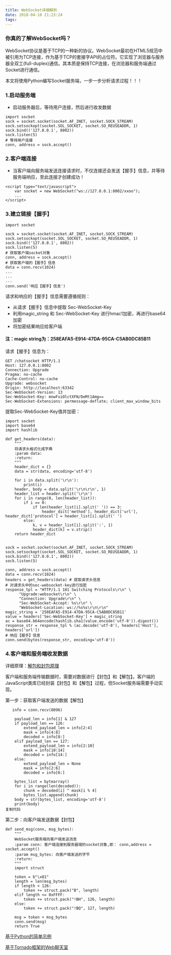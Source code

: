 ```yaml
---
title: WebSocket详细解析
date: 2018-04-10 21:23:24
tags:
---
```




### 你真的了解WebSocket吗？

  WebSocket协议是基于TCP的一种新的协议。WebSocket最初在HTML5规范中被引用为TCP连接，作为基于TCP的套接字API的占位符。它实现了浏览器与服务器全双工(full-duplex)通信。其本质是保持TCP连接，在浏览器和服务端通过Socket进行通信。

 本文将使用Python编写Socket服务端，一步一步分析请求过程！！！

### 1.启动服务端

- 启动服务器后，等待用户连接，然后进行收发数据

```
import socket
sock = socket.socket(socket.AF_INET, socket.SOCK_STREAM)
sock.setsockopt(socket.SOL_SOCKET, socket.SO_REUSEADDR, 1)
sock.bind(('127.0.0.1', 8002))
sock.listen(5)
# 等待用户连接
conn, address = sock.accept()
```

### 2.客户端连接

- 当客户端向服务端发送连接请求时，不仅连接还会发送【握手】信息，并等待服务端响应，至此连接才创建成功！

```
<script type="text/javascript">
    var socket = new WebSocket("ws://127.0.0.1:8002/xxoo");
    ...
</script>
```

### 3.建立链接【握手】

```
import socket
 
sock = socket.socket(socket.AF_INET, socket.SOCK_STREAM)
sock.setsockopt(socket.SOL_SOCKET, socket.SO_REUSEADDR, 1)
sock.bind(('127.0.0.1', 8002))
sock.listen(5)
# 获取客户端socket对象
conn, address = sock.accept()
# 获取客户端的【握手】信息
data = conn.recv(1024)
...
...
...
conn.send('响应【握手】信息')

```

请求和响应的【握手】信息需要遵循规则：

- 从请求【握手】信息中提取 Sec-WebSocket-Key
- 利用magic_string 和 Sec-WebSocket-Key 进行hmac1加密，再进行base64加密
- 将加密结果响应给客户端
#### 注：magic string为：258EAFA5-E914-47DA-95CA-C5AB0DC85B11

请求【握手】信息为：

```
GET /chatsocket HTTP/1.1
Host: 127.0.0.1:8002
Connection: Upgrade
Pragma: no-cache
Cache-Control: no-cache
Upgrade: websocket
Origin: http://localhost:63342
Sec-WebSocket-Version: 13
Sec-WebSocket-Key: mnwFxiOlctXFN/DeMt1Amg==
Sec-WebSocket-Extensions: permessage-deflate; client_max_window_bits
```

提取Sec-WebSocket-Key值并加密：

```
import socket
import base64
import hashlib
 
def get_headers(data):
    """
    将请求头格式化成字典
    :param data:
    :return:
    """
    header_dict = {}
    data = str(data, encoding='utf-8')
 
    for i in data.split('\r\n'):
        print(i)
    header, body = data.split('\r\n\r\n', 1)
    header_list = header.split('\r\n')
    for i in range(0, len(header_list)):
        if i == 0:
            if len(header_list[i].split(' ')) == 3:
                header_dict['method'], header_dict['url'], header_dict['protocol'] = header_list[i].split(' ')
        else:
            k, v = header_list[i].split(':', 1)
            header_dict[k] = v.strip()
    return header_dict
 
 
sock = socket.socket(socket.AF_INET, socket.SOCK_STREAM)
sock.setsockopt(socket.SOL_SOCKET, socket.SO_REUSEADDR, 1)
sock.bind(('127.0.0.1', 8002))
sock.listen(5)
 
conn, address = sock.accept()
data = conn.recv(1024)
headers = get_headers(data) # 提取请求头信息
# 对请求头中的sec-websocket-key进行加密
response_tpl = "HTTP/1.1 101 Switching Protocols\r\n" \
      "Upgrade:websocket\r\n" \
      "Connection: Upgrade\r\n" \
      "Sec-WebSocket-Accept: %s\r\n" \
      "WebSocket-Location: ws://%s%s\r\n\r\n"
magic_string = '258EAFA5-E914-47DA-95CA-C5AB0DC85B11'
value = headers['Sec-WebSocket-Key'] + magic_string
ac = base64.b64encode(hashlib.sha1(value.encode('utf-8')).digest())
response_str = response_tpl % (ac.decode('utf-8'), headers['Host'], headers['url'])
# 响应【握手】信息
conn.send(bytes(response_str, encoding='utf-8'))
```

### 4.客户端和服务端收发数据

详细原理：[解包和封包原理](https://yuansuixin.github.io/2018/04/09/websocket-data/ "解包和封包原理")

客户端和服务端传输数据时，需要对数据进行【封包】和【解包】。客户端的JavaScript类库已经封装【封包】和【解包】过程，但Socket服务端需要手动实现。

第一步：获取客户端发送的数据【解包】

```
   info = conn.recv(8096)

    payload_len = info[1] & 127
    if payload_len == 126:
        extend_payload_len = info[2:4]
        mask = info[4:8]
        decoded = info[8:]
    elif payload_len == 127:
        extend_payload_len = info[2:10]
        mask = info[10:14]
        decoded = info[14:]
    else:
        extend_payload_len = None
        mask = info[2:6]
        decoded = info[6:]

    bytes_list = bytearray()
    for i in range(len(decoded)):
        chunk = decoded[i] ^ mask[i % 4]
        bytes_list.append(chunk)
    body = str(bytes_list, encoding='utf-8')
    print(body)
复制代码
```
 第二步：向客户端发送数据【封包】

```
def send_msg(conn, msg_bytes):
    """
    WebSocket服务端向客户端发送消息
    :param conn: 客户端连接到服务器端的socket对象,即： conn,address = socket.accept()
    :param msg_bytes: 向客户端发送的字节
    :return: 
    """
    import struct

    token = b"\x81"
    length = len(msg_bytes)
    if length < 126:
        token += struct.pack("B", length)
    elif length <= 0xFFFF:
        token += struct.pack("!BH", 126, length)
    else:
        token += struct.pack("!BQ", 127, length)

    msg = token + msg_bytes
    conn.send(msg)
    return True
```


[基于Python的简单示例](https://github.com/yuansuixin/WebSocket "基于Python的简单示例")

[基于Tornado框架的Web聊天室](https://github.com/yuansuixin/WebSocket-Tornado-Chat "基于Tornado框架的Web聊天室")